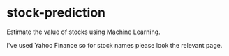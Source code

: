 # stock-prediction
Estimate the value of stocks using Machine Learning.

I've used Yahoo Finance so for stock names please look the relevant page.
